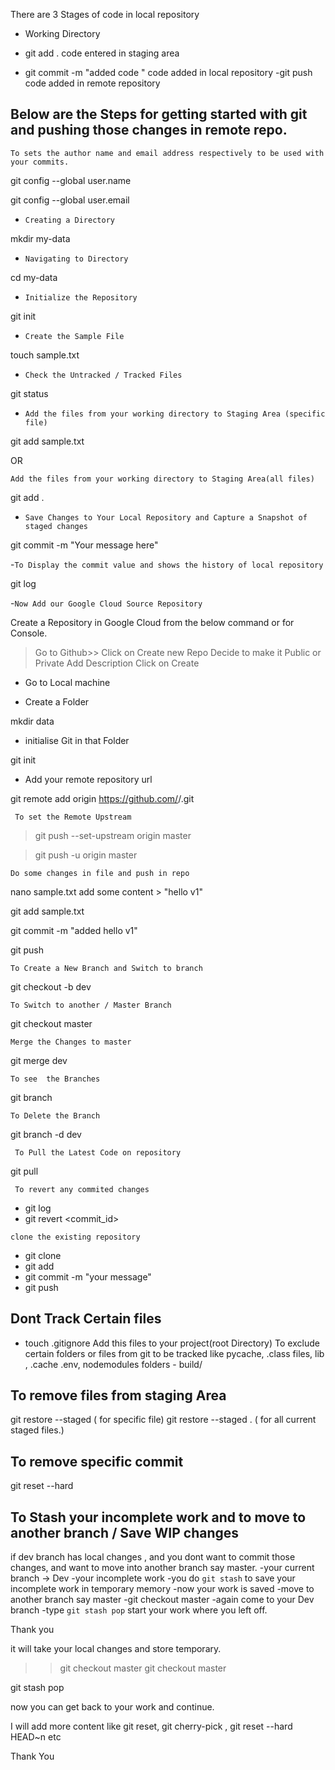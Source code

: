 There are 3 Stages of code in local repository

- Working Directory

- git add .
code entered in staging area
- git commit -m "added code "
code added in local repository
-git push 
code added in remote repository

## Below are the Steps for getting started with git and pushing those changes in remote repo.

`To sets the author name and email address respectively to be used with your commits.`

git config --global user.name <username>

git config --global user.email <email>

- `Creating a Directory`
 
mkdir my-data

- `Navigating to Directory`
 
cd   my-data

- `Initialize the Repository`
 
git init

- `Create the Sample File`
 
touch sample.txt

- `Check the Untracked / Tracked Files`
 
git status

- `Add the files from your working directory to Staging Area (specific file)`
 
git add sample.txt

OR 

`Add the files from your working directory to Staging Area(all files)`
 
git add .

- `Save Changes to Your Local Repository and Capture a Snapshot of staged changes`
 
git commit -m "Your message here"

-`To Display the commit value and shows the history of local repository`
 
git log

-`Now Add our Google Cloud Source Repository`
 
Create a Repository in Google Cloud from the below command or for Console.

> Go to Github>> Click on Create new  Repo
> Decide to make it Public or Private
> Add Description
> Click on Create

- Go to Local machine

- Create a Folder

 mkdir data

- initialise Git in that Folder

 git init

- Add your remote repository url

git remote add origin https://github.com/<your username>/<your repo name>.git


` To set the Remote Upstream`
 
> git push --set-upstream origin master

> git push -u origin master
 
`Do some changes in file and push in repo`
 
nano sample.txt
add some content > "hello v1"

git add sample.txt
 
git commit -m "added hello v1"
 
git push

`To Create a New Branch and Switch to branch`
 
git checkout -b dev

`To Switch to another / Master Branch`
 
git checkout master

` Merge the Changes to master `
 
git merge dev

` To see  the Branches `
 
git branch

` To Delete the Branch `
 
git branch -d dev

` To Pull the Latest Code on repository`
 
git pull

` To revert any commited changes`
 
- git log
- git revert <commit_id>

`clone the existing repository`
 
- git clone  <your remote repo name>
- git add 
- git commit -m "your message"
- git push 


## Dont Track Certain files
- touch .gitignore
Add this files to your project(root Directory)
To exclude certain folders or files from git to be tracked 
like pycache, .class files, lib , .cache .env, nodemodules
folders - build/

## To remove files from staging Area
git restore --staged <filename>   ( for specific file)
git restore --staged .            ( for all current staged files.)

## To remove specific commit 
git reset --hard 

## To Stash your incomplete work and to move to another branch / Save WIP changes
if dev branch has  local changes , and you dont want to commit those changes, and want to move into another branch say master.
-your current branch -> Dev
-your incomplete work
-you  do `git stash` to save your incomplete work in temporary memory
-now your work is saved 
-move to another branch say master
-git checkout master
-again come to your Dev branch 
-type `git stash pop` start your work where you left off.

Thank you
 

it will take your local changes and store temporary.

>> git checkout master
>> git checkout master

git stash pop

now you can get back to your work and continue.

I will add more content like 
git reset,  git cherry-pick , git reset --hard HEAD~n etc

Thank You
 
 

